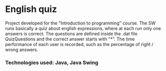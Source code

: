# English quiz

Project developed for the "Introduction to programming" course.
The SW runs basically a quiz about english expressions, where at each run only one answers
is correct.
The questions are defined inside the .dat file QuizQuestions and the
correct answer starts with "*".
The time performance of each user is recorded, such as the percentage of right / wrong answers.

### Technologies used: Java, Java Swing
